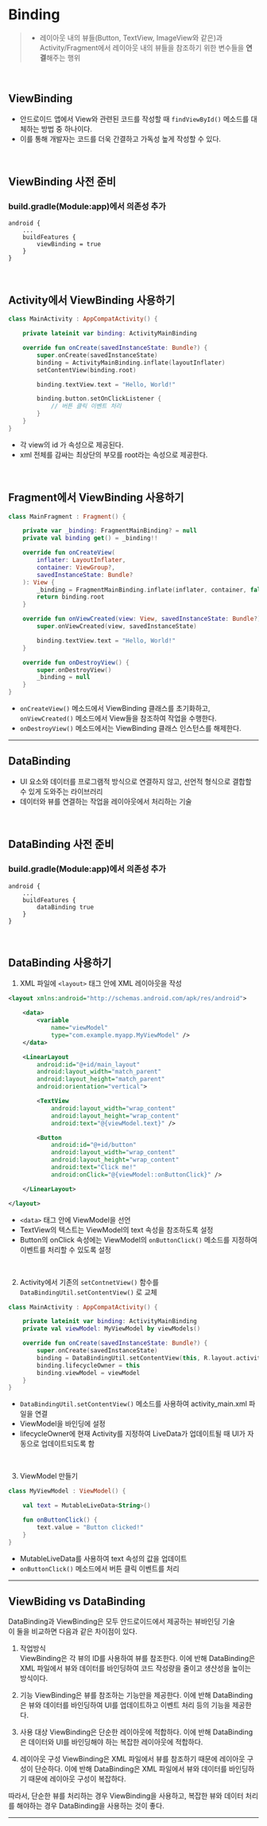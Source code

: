 # **Binding**
> - 레이아웃 내의 뷰들(Button, TextView, ImageView와 같은)과 Activity/Fragment에서 레이아웃 내의 뷰들을 참조하기 위한 변수들을 **연결**해주는 행위

<br>

## **ViewBinding**
- 안드로이드 앱에서 View와 관련된 코드를 작성할 때 `findViewById()` 메소드를 대체하는 방법 중 하나이다.
- 이를 통해 개발자는 코드를 더욱 간결하고 가독성 높게 작성할 수 있다.

<br>

## **ViewBinding 사전 준비**
### build.gradle(Module:app)에서 의존성 추가
```
android {
	...
    buildFeatures {
    	viewBinding = true
    }
}
```

<br>

## **Activity에서 ViewBinding 사용하기**
```kotlin
class MainActivity : AppCompatActivity() {

    private lateinit var binding: ActivityMainBinding

    override fun onCreate(savedInstanceState: Bundle?) {
        super.onCreate(savedInstanceState)
        binding = ActivityMainBinding.inflate(layoutInflater)
        setContentView(binding.root)

        binding.textView.text = "Hello, World!"

        binding.button.setOnClickListener {
            // 버튼 클릭 이벤트 처리
        }
    }
}
```
- 각 view의 id 가 속성으로 제공된다.
- xml 전체를 감싸는 최상단의 부모를 root라는 속성으로 제공한다.

<br>

## **Fragment에서 ViewBinding 사용하기**
```kotlin
class MainFragment : Fragment() {

    private var _binding: FragmentMainBinding? = null
    private val binding get() = _binding!!

    override fun onCreateView(
        inflater: LayoutInflater,
        container: ViewGroup?,
        savedInstanceState: Bundle?
    ): View {
        _binding = FragmentMainBinding.inflate(inflater, container, false)
        return binding.root
    }

    override fun onViewCreated(view: View, savedInstanceState: Bundle?) {
        super.onViewCreated(view, savedInstanceState)

        binding.textView.text = "Hello, World!"
    }

    override fun onDestroyView() {
        super.onDestroyView()
        _binding = null
    }
}
```
- `onCreateView()` 메소드에서 ViewBinding 클래스를 초기화하고, `onViewCreated()` 메소드에서 View들을 참조하여 작업을 수행한다.
- `onDestroyView()` 메소드에서는 ViewBinding 클래스 인스턴스를 해제한다.

***

## **DataBinding**
- UI 요소와 데이터를 프로그램적 방식으로 연결하지 않고, 선언적 형식으로 결합할 수 있게 도와주는 라이브러리
- 데이터와 뷰를 연결하는 작업을 레이아웃에서 처리하는 기술

<br>

## **DataBinding 사전 준비**
### build.gradle(Module:app)에서 의존성 추가
```
android {
    ...
    buildFeatures {
        dataBinding true
    }
}
```

<br>

## **DataBinding 사용하기**
1. XML 파일에 `<layout>` 태그 안에 XML 레이아웃을 작성
```xml
<layout xmlns:android="http://schemas.android.com/apk/res/android">

    <data>
        <variable
            name="viewModel"
            type="com.example.myapp.MyViewModel" />
    </data>

    <LinearLayout
        android:id="@+id/main_layout"
        android:layout_width="match_parent"
        android:layout_height="match_parent"
        android:orientation="vertical">

        <TextView
            android:layout_width="wrap_content"
            android:layout_height="wrap_content"
            android:text="@{viewModel.text}" />

        <Button
            android:id="@+id/button"
            android:layout_width="wrap_content"
            android:layout_height="wrap_content"
            android:text="Click me!"
            android:onClick="@{viewModel::onButtonClick}" />

    </LinearLayout>

</layout>
```
- `<data>` 태그 안에 ViewModel을 선언
- TextView의 텍스트는 ViewModel의 text 속성을 참조하도록 설정
- Button의 onClick 속성에는 ViewModel의 `onButtonClick()` 메소드를 지정하여 이벤트를 처리할 수 있도록 설정

<br>

2. Activity에서 기존의 `setContnetView()` 함수를 `DataBindingUtil.setContentView()` 로 교체
```kotlin
class MainActivity : AppCompatActivity() {

    private lateinit var binding: ActivityMainBinding
    private val viewModel: MyViewModel by viewModels()

    override fun onCreate(savedInstanceState: Bundle?) {
        super.onCreate(savedInstanceState)
        binding = DataBindingUtil.setContentView(this, R.layout.activity_main)
        binding.lifecycleOwner = this
        binding.viewModel = viewModel
    }
}
```
- `DataBindingUtil.setContentView()` 메소드를 사용하여 activity_main.xml 파일을 연결
- ViewModel을 바인딩에 설정
- lifecycleOwner에 현재 Activity를 지정하여 LiveData가 업데이트될 때 UI가 자동으로 업데이트되도록 함

<br>

3. ViewModel 만들기
```kotlin
class MyViewModel : ViewModel() {

    val text = MutableLiveData<String>()

    fun onButtonClick() {
        text.value = "Button clicked!"
    }
}
```
- MutableLiveData를 사용하여 text 속성의 값을 업데이트
- `onButtonClick()` 메소드에서 버튼 클릭 이벤트를 처리

***

## **ViewBiding vs DataBinding**
DataBinding과 ViewBinding은 모두 안드로이드에서 제공하는 뷰바인딩 기술   
이 둘을 비교하면 다음과 같은 차이점이 있다.

1. 작업방식   
ViewBinding은 각 뷰의 ID를 사용하여 뷰를 참조한다. 이에 반해 DataBinding은 XML 파일에서 뷰와 데이터를 바인딩하여 코드 작성량을 줄이고 생산성을 높이는 방식이다.

2. 기능
ViewBinding은 뷰를 참조하는 기능만을 제공한다. 이에 반해 DataBinding은 뷰와 데이터를 바인딩하여 UI를 업데이트하고 이벤트 처리 등의 기능을 제공한다.

3. 사용 대상
ViewBinding은 단순한 레이아웃에 적합하다. 이에 반해 DataBinding은 데이터와 UI를 바인딩해야 하는 복잡한 레이아웃에 적합하다.

4. 레이아웃 구성
ViewBinding은 XML 파일에서 뷰를 참조하기 때문에 레이아웃 구성이 단순하다. 이에 반해 DataBinding은 XML 파일에서 뷰와 데이터를 바인딩하기 때문에 레이아웃 구성이 복잡하다.

따라서, 단순한 뷰를 처리하는 경우 ViewBinding을 사용하고, 복잡한 뷰와 데이터 처리를 해야하는 경우 DataBinding을 사용하는 것이 좋다.   

***